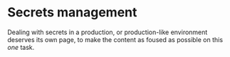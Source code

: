 # Secrets management

Dealing with secrets in a production, or production-like environment deserves its own page, to make the content as foused as possible on 
this _one_ task.